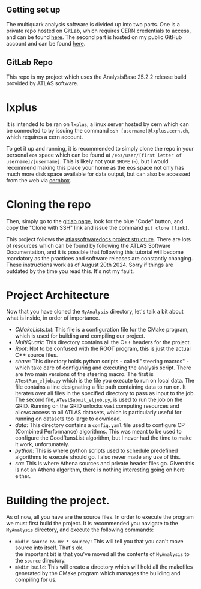 ## Getting set up

The multiquark analysis software is divided up into two parts. One is a private 
repo hosted on GitLab, which requires CERN credentials to access,
and can be found [here](https://gitlab.cern.ch/slavoie/MyAnalysis). The second
part is hosted on my public GitHub account and can be found
[here](https://github.com/simlav000/Multiquark).

## GitLab Repo
This repo is my project which uses the AnalysisBase 25.2.2 release build 
provided by ATLAS software. 

# lxplus
It is intended to be ran on `lxplus`, a linux server hosted by cern
which can be connected to by issuing the command `ssh [username]@lxplus.cern.ch`,
which requires a cern account.


To get it up and running, it is recommended to simply clone the repo in your personal 
`eos` space which can be found at `/eos/user/[first letter of username]/[username]`.
This is likely not your `$HOME` (`~`), but I would recommend making this 
place your home as the eos space not only has much more disk space available 
for data output, but can also be accessed from the web via [cernbox](https://cernbox.cern.ch/).

# Cloning the repo
Then, simply go to the [gitlab page](https://gitlab.cern.ch/slavoie/MyAnalysis),
look for the blue "Code" button, and copy the "Clone with SSH" link and issue 
the command `git clone [link]`.

This project follows the [atlassoftwaredocs project structure](https://atlassoftwaredocs.web.cern.ch/analysis-software/AnalysisSWTutorial/).
There are lots of resources which can be found by following the ATLAS Software Documentation,
and it is possible that following this tutorial will become mandatory as the practices and 
software releases are constantly changing. These instructions work as of August 20th 2024.
Sorry if things are outdated by the time you read this. It's not my fault.

# Project Architecture
Now that you have cloned the `MyAnalysis` directory, let's talk a bit about what is inside, in order of importance.
- *CMakeLists.txt*: This file is a configuration file for the CMake program, which is used for 
                        building and compiling our project. 
- *MultiQuark*: This directory contains all the C++ headers for the project. 
- *Root*: Not to be confused with the ROOT program, this is just the actual C++ source files.
- *share*: This directory holds python scripts - called "steering macros" - which take care of configuring and 
               executing the analysis script. There are two main versions of the steering macro. The first is 
               `ATestRun_eljob.py` which is the file you execute to run on local data. The file contains a line 
               designating a file path containing data to run on. It iterates over all files in the specified 
               directory to pass as input to the job. The second file, `ATestSubmit_eljob.py`, is used to run 
               the job on the GRID. Running on the GRID unlocks vast computing resources and allows access to 
               all ATLAS datasets, which is particularly useful for running on datasets too large to download.
- *data*: This directory contains a `config.yaml` file used to configure CP (Combined Performance) algorithms. 
              This was meant to be used to configure the GoodRunsList algorithm, but I never had the time to make 
              it work, unfortunately. 
- *python*: This is where python scripts used to schedule predefined algorithms to execute should go. I also 
                never made any use of this.
- *src*: This is where Athena sources and private header files go. Given this is not an Athena algorithm, 
             there is nothing interesting going on here either.

# Building the project.
As of now, all you have are the source files. In order to execute the program we must first 
build the project. It is recommended you navigate to the `MyAnalysis` directory, and execute the following commands:
- `mkdir source && mv * source/`: This will tell you that you can't move source into itself. That's ok.\
       the important bit is that you've moved all the contents of `MyAnalysis` to the `source` directory.
- `mkdir build`: This will create a directory which will hold all the makefiles generated by the CMake program 
                     which manages the building and compiling for us.
